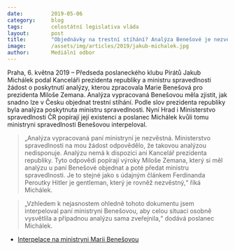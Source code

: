 ```yaml
---
date:         2019-05-06
category:     blog
tags:         celostátní legislativa vláda
layout:       post
title:        "Objednávky na trestní stíhání? Analýza Benešové je nezvěstná"
image:        /assets/img/articles/2019/jakub-michalek.jpg
author:       Mediální odbor
---
```

 

Praha, 6. května 2019 – Předseda poslaneckého klubu Pirátů Jakub Michálek podal Kanceláři prezidenta republiky a ministru spravedlnosti žádost o poskytnutí analýzy, kterou zpracovala Marie Benešová pro prezidenta Miloše Zemana. Analýza vypracovaná Benešovou měla zjistit, jak snadno lze v Česku objednat trestní stíhání. Podle slov prezidenta republiky byla analýza poskytnuta ministru spravedlnosti. Nyní Hrad i Ministerstvo spravedlnosti ČR popírají její existenci a poslanec Michálek kvůli tomu ministryni spravedlnosti Benešovou interpeloval.

> „Analýza vypracovaná paní ministryní je nezvěstná. Ministerstvo spravedlnosti na mou žádost odpovědělo, že takovou analýzou nedisponuje. Analýzu nemá k dispozici ani Kancelář prezidenta republiky. Tyto odpovědi popírají výroky Miloše Zemana, který si měl analýzu u paní Benešové objednat a poté předat ministru spravedlnosti. Je to stejné jako s údajným článkem Ferdinanda Peroutky Hitler je gentleman, který je rovněž nezvěstný,“ říká Michálek.

> „Vzhledem k nejasnostem ohledně tohoto dokumentu jsem interpeloval paní ministryni Benešovou, aby celou situaci osobně vysvětlila a případnou analýzu sama zveřejnila,“ dodává poslanec Michálek.

* [Interpelace na ministryni Marii Benešovou](http://www.pirati.cz/assets/pdf/interpelace-msp-benesova.pdf)
